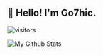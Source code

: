## 👋 Hello! I'm Go7hic.

 ![visitors](https://visitor-badge.glitch.me/badge?page_id=Go7hic.Go7hic)
 
 <!--
🔭 I’m currently working
🌱 I’m currently learning
💬 Ask me about 
📫 How to reach me: 
⚡ Fun fact: 
-->

![My Github Stats](https://github-readme-stats.vercel.app/api?username=Go7hic&show_icons=true)

<!--START_SECTION:waka-->
<!--END_SECTION:waka-->

